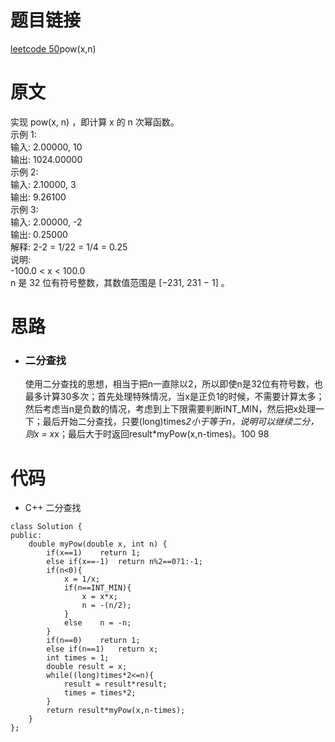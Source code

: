 # 题目链接
[leetcode 50](https://leetcode-cn.com/problems/powx-n/)pow(x,n)

# 原文
实现 pow(x, n) ，即计算 x 的 n 次幂函数。  
示例 1:  
输入: 2.00000, 10  
输出: 1024.00000  
示例 2:  
输入: 2.10000, 3  
输出: 9.26100  
示例 3:  
输入: 2.00000, -2  
输出: 0.25000  
解释: 2-2 = 1/22 = 1/4 = 0.25  
说明:  
-100.0 < x < 100.0  
n 是 32 位有符号整数，其数值范围是 [−231, 231 − 1] 。  

# 思路
- ### **二分查找**
  使用二分查找的思想，相当于把n一直除以2，所以即使n是32位有符号数，也最多计算30多次；首先处理特殊情况，当x是正负1的时候，不需要计算太多；然后考虑当n是负数的情况，考虑到上下限需要判断INT_MIN，然后把x处理一下；最后开始二分查找，只要(long)times*2小于等于n，说明可以继续二分，则x = x*x；最后大于时返回result*myPow(x,n-times)。100 98

# 代码
- C++ 二分查找
```
class Solution {
public:
    double myPow(double x, int n) {
        if(x==1)    return 1;
        else if(x==-1)  return n%2==0?1:-1;
        if(n<0){
            x = 1/x;
            if(n==INT_MIN){
                x = x*x;
                n = -(n/2);
            }
            else    n = -n;
        }
        if(n==0)    return 1;
        else if(n==1)   return x;
        int times = 1;
        double result = x;
        while((long)times*2<=n){
            result = result*result;
            times = times*2;
        }
        return result*myPow(x,n-times);
    }
};
```
